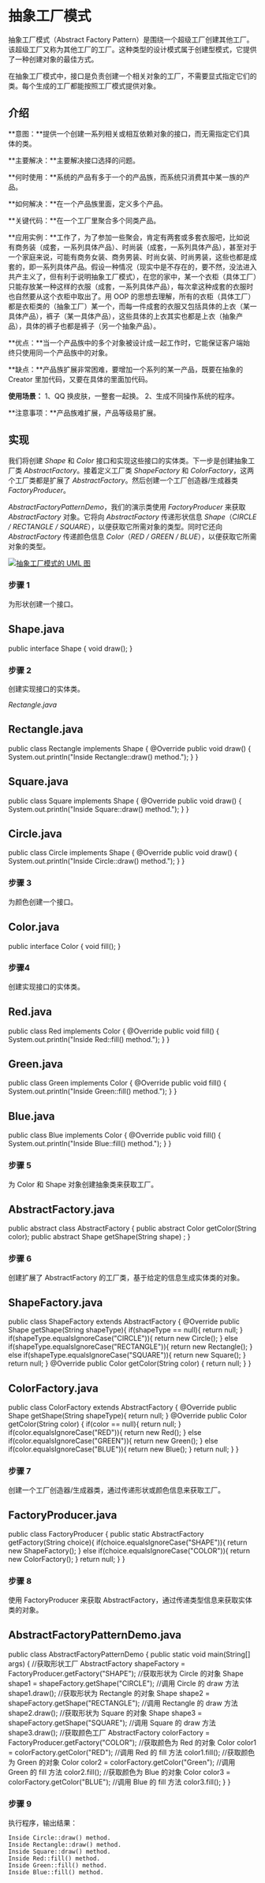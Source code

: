 # 抽象工厂模式

抽象工厂模式（Abstract Factory Pattern）是围绕一个超级工厂创建其他工厂。该超级工厂又称为其他工厂的工厂。这种类型的设计模式属于创建型模式，它提供了一种创建对象的最佳方式。



在抽象工厂模式中，接口是负责创建一个相关对象的工厂，不需要显式指定它们的类。每个生成的工厂都能按照工厂模式提供对象。

## 介绍

**意图：**提供一个创建一系列相关或相互依赖对象的接口，而无需指定它们具体的类。

**主要解决：**主要解决接口选择的问题。

**何时使用：**系统的产品有多于一个的产品族，而系统只消费其中某一族的产品。

**如何解决：**在一个产品族里面，定义多个产品。

**关键代码：**在一个工厂里聚合多个同类产品。

**应用实例：**工作了，为了参加一些聚会，肯定有两套或多套衣服吧，比如说有商务装（成套，一系列具体产品）、时尚装（成套，一系列具体产品），甚至对于一个家庭来说，可能有商务女装、商务男装、时尚女装、时尚男装，这些也都是成套的，即一系列具体产品。假设一种情况（现实中是不存在的，要不然，没法进入共产主义了，但有利于说明抽象工厂模式），在您的家中，某一个衣柜（具体工厂）只能存放某一种这样的衣服（成套，一系列具体产品），每次拿这种成套的衣服时也自然要从这个衣柜中取出了。用 OOP 的思想去理解，所有的衣柜（具体工厂）都是衣柜类的（抽象工厂）某一个，而每一件成套的衣服又包括具体的上衣（某一具体产品），裤子（某一具体产品），这些具体的上衣其实也都是上衣（抽象产品），具体的裤子也都是裤子（另一个抽象产品）。

**优点：**当一个产品族中的多个对象被设计成一起工作时，它能保证客户端始终只使用同一个产品族中的对象。

**缺点：**产品族扩展非常困难，要增加一个系列的某一产品，既要在抽象的 Creator 里加代码，又要在具体的里面加代码。

**使用场景：** 1、QQ 换皮肤，一整套一起换。 2、生成不同操作系统的程序。

**注意事项：**产品族难扩展，产品等级易扩展。

## 实现

我们将创建 *Shape* 和 *Color* 接口和实现这些接口的实体类。下一步是创建抽象工厂类 *AbstractFactory*。接着定义工厂类 *ShapeFactory* 和 *ColorFactory*，这两个工厂类都是扩展了 *AbstractFactory*。然后创建一个工厂创造器/生成器类 *FactoryProducer*。

*AbstractFactoryPatternDemo*，我们的演示类使用 *FactoryProducer* 来获取 *AbstractFactory* 对象。它将向 *AbstractFactory* 传递形状信息 *Shape*（*CIRCLE / RECTANGLE / SQUARE*），以便获取它所需对象的类型。同时它还向 *AbstractFactory* 传递颜色信息 *Color*（*RED / GREEN / BLUE*），以便获取它所需对象的类型。

[![抽象工厂模式的 UML 图](https://www.runoob.com/wp-content/uploads/2014/08/3E13CDD1-2CD2-4C66-BD33-DECBF172AE03.jpg)](https://www.runoob.com/wp-content/uploads/2014/08/3E13CDD1-2CD2-4C66-BD33-DECBF172AE03.jpg)

### 步骤 1

为形状创建一个接口。

## Shape.java

public interface Shape {    void draw(); }

### 步骤 2

创建实现接口的实体类。

*Rectangle.java*

## Rectangle.java

public class Rectangle implements Shape {      @Override    public void draw() {       System.out.println("Inside Rectangle::draw() method.");    } }

## Square.java

public class Square implements Shape {      @Override    public void draw() {       System.out.println("Inside Square::draw() method.");    } }

## Circle.java

public class Circle implements Shape {      @Override    public void draw() {       System.out.println("Inside Circle::draw() method.");    } }

### 步骤 3

为颜色创建一个接口。

## Color.java

public interface Color {    void fill(); }

### 步骤4

创建实现接口的实体类。

## Red.java

public class Red implements Color {      @Override    public void fill() {       System.out.println("Inside Red::fill() method.");    } }

## Green.java

public class Green implements Color {      @Override    public void fill() {       System.out.println("Inside Green::fill() method.");    } }

## Blue.java

public class Blue implements Color {      @Override    public void fill() {       System.out.println("Inside Blue::fill() method.");    } }

### 步骤 5

为 Color 和 Shape 对象创建抽象类来获取工厂。

## AbstractFactory.java

public abstract class AbstractFactory {    public abstract Color getColor(String color);    public abstract Shape getShape(String shape) ; }

### 步骤 6

创建扩展了 AbstractFactory 的工厂类，基于给定的信息生成实体类的对象。

## ShapeFactory.java

public class ShapeFactory extends AbstractFactory {         @Override    public Shape getShape(String shapeType){       if(shapeType == null){          return null;       }               if(shapeType.equalsIgnoreCase("CIRCLE")){          return new Circle();       } else if(shapeType.equalsIgnoreCase("RECTANGLE")){          return new Rectangle();       } else if(shapeType.equalsIgnoreCase("SQUARE")){          return new Square();       }       return null;    }        @Override    public Color getColor(String color) {       return null;    } }

## ColorFactory.java

public class ColorFactory extends AbstractFactory {         @Override    public Shape getShape(String shapeType){       return null;    }        @Override    public Color getColor(String color) {       if(color == null){          return null;       }               if(color.equalsIgnoreCase("RED")){          return new Red();       } else if(color.equalsIgnoreCase("GREEN")){          return new Green();       } else if(color.equalsIgnoreCase("BLUE")){          return new Blue();       }       return null;    } }

### 步骤 7

创建一个工厂创造器/生成器类，通过传递形状或颜色信息来获取工厂。

## FactoryProducer.java

public class FactoryProducer {    public static AbstractFactory getFactory(String choice){       if(choice.equalsIgnoreCase("SHAPE")){          return new ShapeFactory();       } else if(choice.equalsIgnoreCase("COLOR")){          return new ColorFactory();       }       return null;    } }

### 步骤 8

使用 FactoryProducer 来获取 AbstractFactory，通过传递类型信息来获取实体类的对象。

## AbstractFactoryPatternDemo.java

public class AbstractFactoryPatternDemo {    public static void main(String[] args) {         //获取形状工厂       AbstractFactory shapeFactory = FactoryProducer.getFactory("SHAPE");         //获取形状为 Circle 的对象       Shape shape1 = shapeFactory.getShape("CIRCLE");         //调用 Circle 的 draw 方法       shape1.draw();         //获取形状为 Rectangle 的对象       Shape shape2 = shapeFactory.getShape("RECTANGLE");         //调用 Rectangle 的 draw 方法       shape2.draw();              //获取形状为 Square 的对象       Shape shape3 = shapeFactory.getShape("SQUARE");         //调用 Square 的 draw 方法       shape3.draw();         //获取颜色工厂       AbstractFactory colorFactory = FactoryProducer.getFactory("COLOR");         //获取颜色为 Red 的对象       Color color1 = colorFactory.getColor("RED");         //调用 Red 的 fill 方法       color1.fill();         //获取颜色为 Green 的对象       Color color2 = colorFactory.getColor("Green");         //调用 Green 的 fill 方法       color2.fill();         //获取颜色为 Blue 的对象       Color color3 = colorFactory.getColor("BLUE");         //调用 Blue 的 fill 方法       color3.fill();    } }

### 步骤 9

执行程序，输出结果：

```
Inside Circle::draw() method.
Inside Rectangle::draw() method.
Inside Square::draw() method.
Inside Red::fill() method.
Inside Green::fill() method.
Inside Blue::fill() method.
```